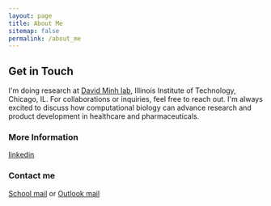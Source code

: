```yaml
---
layout: page
title: About Me
sitemap: false
permalink: /about_me
---
```


## Get in Touch

I'm doing research at [David Minh lab](https://ccbatiit.github.io/), Illinois Institute of Technology, Chicago, IL. For collaborations or inquiries, feel free to reach out. I'm always excited to discuss how computational biology can advance research and product development in healthcare and pharmaceuticals.

### More Information

[linkedin](https://www.linkedin.com/in/thuy-van-la-ngoc/)

### Contact me

[School mail](mailto:vla@hawk.iit.edu) or [Outlook mail](mailto:langocthuyvan@outlook.com)
